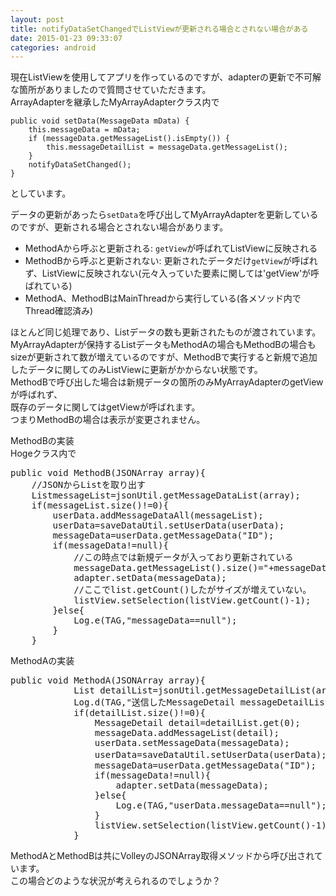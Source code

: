 ```yaml
---
layout: post
title: notifyDataSetChangedでListViewが更新される場合とされない場合がある
date: 2015-01-23 09:33:07
categories: android
---
```

<p>現在ListViewを使用してアプリを作っているのですが、adapterの更新で不可解な箇所がありましたので質問させていただきます。<br>
ArrayAdapterを継承したMyArrayAdapterクラス内で</p>

<pre><code>public void setData(MessageData mData) {
    this.messageData = mData;
    if (messageData.getMessageList().isEmpty()) {
        this.messageDetailList = messageData.getMessageList();
    }
    notifyDataSetChanged();
}
</code></pre>

<p>としています。</p>

<p>データの更新があったら<code>setData</code>を呼び出してMyArrayAdapterを更新しているのですが、更新される場合とされない場合があります。</p>

<ul>
<li>MethodAから呼ぶと更新される: <code>getView</code>が呼ばれてListViewに反映される</li>
<li>MethodBから呼ぶと更新されない: 更新されたデータだけ<code>getView</code>が呼ばれず、ListViewに反映されない(元々入っていた要素に関しては'getView'が呼ばれている)</li>
<li>MethodA、MethodBはMainThreadから実行している(各メソッド内でThread確認済み)</li>
</ul>

<p>ほとんど同じ処理であり、Listデータの数も更新されたものが渡されています。MyArrayAdapterが保持するListデータもMethodAの場合もMethodBの場合もsizeが更新されて数が増えているのですが、MethodBで実行すると新規で追加したデータに関してのみListViewに更新がかからない状態です。<br>
MethodBで呼び出した場合は新規データの箇所のみMyArrayAdapterのgetViewが呼ばれず、<br>
既存のデータに関してはgetViewが呼ばれます。<br>
つまりMethodBの場合は表示が変更されません。</p>

<p>MethodBの実装<br>
Hogeクラス内で</p>

<pre>
public void MethodB(JSONArray array){
    //JSONからListを取り出す
    ListmessageList=jsonUtil.getMessageDataList(array);
    if(messageList.size()!=0){
        userData.addMessageDataAll(messageList);
        userData=saveDataUtil.setUserData(userData);
        messageData=userData.getMessageData("ID");
        if(messageData!=null){
            //この時点では新規データが入っており更新されている
            messageData.getMessageList().size()="+messageData.getMessageList().size());
            adapter.setData(messageData);
            //ここでlist.getCount()したがサイズが増えていない。
            listView.setSelection(listView.getCount()-1);
        }else{
            Log.e(TAG,"messageData==null");
        }
    }
</pre>

<p>MethodAの実装</p>

<pre>
public void MethodA(JSONArray array){
            List detailList=jsonUtil.getMessageDetailList(array);
            Log.d(TAG,"送信したMessageDetail messageDetailList.size="+detailList.size());
            if(detailList.size()!=0){
                MessageDetail detail=detailList.get(0);
                messageData.addMessageList(detail);
                userData.setMessageData(messageData);
                userData=saveDataUtil.setUserData(userData);//userData保存
                messageData=userData.getMessageData("ID");
                if(messageData!=null){
                    adapter.setData(messageData);
                }else{
                    Log.e(TAG,"userData.messageData==null");
                }
                listView.setSelection(listView.getCount()-1);
            }
</pre>

<p>MethodAとMethodBは共にVolleyのJSONArray取得メソッドから呼び出されています。<br>
この場合どのような状況が考えられるのでしょうか？</p>
